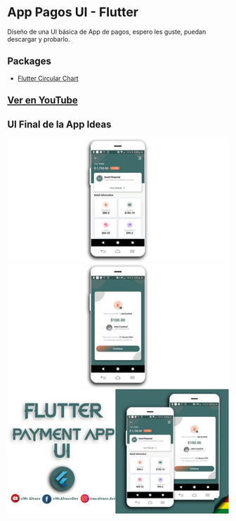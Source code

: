# App Pagos UI - Flutter

Diseño de una UI básica de App de pagos, espero les guste, puedan descargar y probarlo.

## Packages
- [Flutter Circular Chart](https://pub.dev/packages/flutter_circular_chart)

## [Ver en YouTube](https://youtu.be/6se7hUBFwlM)

## UI Final de la App Ideas

![intro](Screen1.png)
![intro](Screen2.png)
![intro](ui.jpg)

